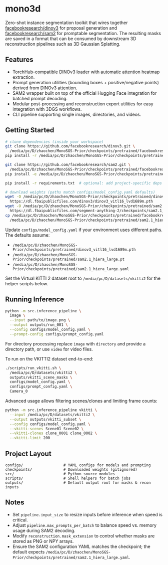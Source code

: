 # mono3d

Zero-shot instance segmentation toolkit that wires together [facebookresearch/dinov3](https://github.com/facebookresearch/dinov3)
for proposal generation and [facebookresearch/sam2](https://github.com/facebookresearch/sam2) for promptable segmentation.
The resulting masks are saved in a format that can be consumed by downstream 3D reconstruction pipelines such as
3D Gaussian Splatting.

## Features

- TorchHub-compatible DINOv3 loader with automatic attention heatmap extraction.
- Prompt generation utilities (bounding boxes + positive/negative points) derived from DINOv3 attention.
- SAM2 wrapper built on top of the official Hugging Face integration for batched prompt decoding.
- Modular post-processing and reconstruction export utilities for easy integration with 3DGS workflows.
- CLI pipeline supporting single images, directories, and videos.

## Getting Started

```bash
# clone dependencies (inside your workspace)
git clone https://github.com/facebookresearch/dinov3.git \
  /media/pc/D/zhaochen/MonoSGS-Prior/checkpoints/pretrained/facebookresearch/dinov3
pip install -r /media/pc/D/zhaochen/MonoSGS-Prior/checkpoints/pretrained/facebookresearch/dinov3/requirements.txt

git clone https://github.com/facebookresearch/sam2.git \
  /media/pc/D/zhaochen/MonoSGS-Prior/checkpoints/pretrained/facebookresearch/sam2
pip install -e /media/pc/D/zhaochen/MonoSGS-Prior/checkpoints/pretrained/facebookresearch/sam2

pip install -r requirements.txt  # optional: add project-specific deps

# download weights (paths match configs/model_config.yaml defaults)
wget -O /media/pc/D/zhaochen/MonoSGS-Prior/checkpoints/pretrained/dinov3_vitl16_lvd1689m.pth \
  https://dl.fbaipublicfiles.com/dinov3/dinov3_vitl16_lvd1689m.pth
wget -O /media/pc/D/zhaochen/MonoSGS-Prior/checkpoints/pretrained/sam2.1_hiera_large.pt \
  https://dl.fbaipublicfiles.com/segment-anything-2/checkpoints/sam2.1_hiera_large.pt
cp /media/pc/D/zhaochen/MonoSGS-Prior/checkpoints/pretrained/facebookresearch/sam2/configs/sam2.1/sam2.1_hiera_l.yaml \
  /media/pc/D/zhaochen/MonoSGS-Prior/checkpoints/pretrained/sam2.1_hiera_large.yaml
```

Update `configs/model_config.yaml` if your environment uses different paths. The defaults assume:

- `/media/pc/D/zhaochen/MonoSGS-Prior/checkpoints/pretrained/dinov3_vitl16_lvd1689m.pth`
- `/media/pc/D/zhaochen/MonoSGS-Prior/checkpoints/pretrained/sam2.1_hiera_large.pt`
- `/media/pc/D/zhaochen/MonoSGS-Prior/checkpoints/pretrained/sam2.1_hiera_large.yaml`

Set the Virtual KITTI 2 dataset root to `/media/pc/D/datasets/vkitti2` for the helper scripts below.

## Running Inference

```bash
python -m src.inference_pipeline \
  image \
  --input path/to/image.png \
  --output outputs/run_001 \
  --config configs/model_config.yaml \
  --prompt-config configs/prompt_config.yaml
```

For directory processing replace `image` with `directory` and provide a directory path, or use `video` for video files.

To run on the VKITTI2 dataset end-to-end:

```bash
./scripts/run_vkitti.sh \
  /media/pc/D/datasets/vkitti2 \
  outputs/vkitti_scene_masks \
  configs/model_config.yaml \
  configs/prompt_config.yaml \
  Camera_0
```

Advanced usage allows filtering scenes/clones and limiting frame counts:

```bash
python -m src.inference_pipeline vkitti \
  --input /media/pc/D/datasets/vkitti2 \
  --output outputs/vkitti_subset \
  --config configs/model_config.yaml \
  --vkitti-scenes Scene01 Scene02 \
  --vkitti-clones clone_0001 clone_0002 \
  --vkitti-limit 200
```

## Project Layout

```
configs/                  # YAML configs for models and prompting
checkpoints/              # Downloaded weights (gitignored)
src/                      # Python source modules
scripts/                  # Shell helpers for batch jobs
outputs/                  # Default output root for masks & recon inputs
```

## Notes

- Set `pipeline.input_size` to resize inputs before inference when speed is critical.
- Adjust `pipeline.max_prompts_per_batch` to balance speed vs. memory usage during SAM2 decoding.
- Modify `reconstruction.mask_extension` to control whether masks are stored as PNG or NPY arrays.
- Ensure the SAM2 configuration YAML matches the checkpoint; the default expects
  `/media/pc/D/zhaochen/MonoSGS-Prior/checkpoints/pretrained/sam2.1_hiera_large.yaml`.

